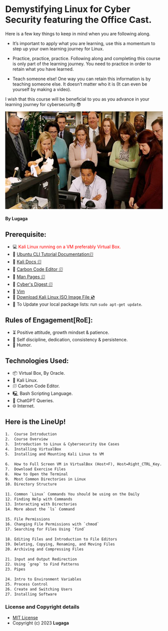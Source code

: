 # Demystifying Linux for Cyber Security featuring the Office Cast.

Here is a few key things to keep in mind when you are following along.

- It’s important to apply what you are learning, use this a momentum to 
step up your own learning journey for Linux.

- Practice, practice, practice.
Following along and completing this course is only part of the learning journey. 
You need to practice in order to retain what you have learned.

- Teach someone else!
One way you can retain this information is by teaching someone else. 
It doesn’t matter who it is (It can even be yourself by making a video).

I wish that this course will be beneficial to you as you advance in your learning journey for cybersecurity.😎

![The Office](office_gh.jpg)

#### By **Lugaga**

## Prerequisite:
   * 💻 <font color="red">Kali Linux running on a VM preferably Virtual Box.</font>
   * 🔗 [Ubuntu CLI Tutorial Documentation🗊](https://ubuntu.com/tutorials/command-line-for-beginners)
   * 🔗 [Kali Docs 🗊](https://www.kali.org/docs/)
   * 🔗 [Carbon Code Editor 🗊](https://carbon.now.sh/)
   * 🔗 [Man Pages 🗊](https://www.kernel.org/doc/man-pages/)
   * 🔗 [Cyber's Digest 🗊](https://www.cybersdigest.com/)
   * 🔗 [Vim](https://www.vim.org/)
   * 🔗 [Download Kali Linux ISO Image File 💿](https://www.kali.org/get-kali/)
   * 🔼 To Update your local package lists: run `sudo apt-get update`.

   
## Rules of Engagement[RoE]:
   * ⏳ Positive attitude, growth mindset & patience.
   * 🦾 Self discipline, dedication, consistency & persistence.
   * 🤪 Humor.
   
   
## Technologies Used:
   * 📦 Virtual Box, By Oracle.
   * 🐉 Kali Linux.
   * 🗊  Carbon Code Editor.
   * 🖳  Bash Scripting Language.
   * 🤖 ChatGPT Queries.
   * 🌐 Internet.
   
   
## Here is the LineUp!

    1.	Course Introduction
    2.	Course Overview
    3.	Introduction to Linux & Cybersecurity Use Cases
    4.	Installing VirtualBox
    5.	Installing and Mounting Kali Linux to VM

    6.	How to Full Screen VM in VirtualBox (Host+F), Host=Right_CTRL_Key.
    7.	Download Exercise Files
    8.	How to Open the Terminal
    9.	Most Common Directories in Linux
    10.	Directory Structure

    11.	Common `Linux` Commands You should be using on the Daily
    12.	Finding Help with Commands
    13.	Interacting with Directories
    14.	More about the `ls` Command

    15.	File Permissions
    16.	Changing File Permissions with `chmod`
    17.	Searching for Files Using `find`

    18.	Editing Files and Introduction to File Editors
    19.	Deleting, Copying, Renaming, and Moving Files
    20.	Archiving and Compressing Files

    21.	Input and Output Redirection
    22.	Using `grep` to Find Patterns
    23.	Pipes

    24.	Intro to Environment Variables
    25.	Process Control
    26.	Create and Switching Users
    27.	Installing Software

### License and Copyright details

   * [MIT License](https://github.com/Lugaga/the_Linux_CLI_for_Cyber_Security/blob/main/LICENSE)
   * Copyright (c) 2023 **Lugaga**
    
